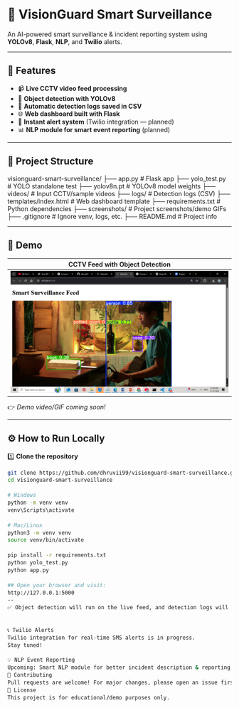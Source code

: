 # 🚨 VisionGuard Smart Surveillance

An AI-powered smart surveillance & incident reporting system using **YOLOv8**, **Flask**, **NLP**, and **Twilio** alerts.

---

## 🚀 Features

- 📹 **Live CCTV video feed processing**
- 🎯 **Object detection with YOLOv8**
- 📝 **Automatic detection logs saved in CSV**
- 🌐 **Web dashboard built with Flask**
- 🔔 **Instant alert system** (Twilio integration — planned)
- 📊 **NLP module for smart event reporting** (planned)

---

## 📂 Project Structure
visionguard-smart-surveillance/
├── app.py # Flask app
├── yolo_test.py # YOLO standalone test
├── yolov8n.pt # YOLOv8 model weights
├── videos/ # Input CCTV/sample videos
├── logs/ # Detection logs (CSV)
├── templates/index.html # Web dashboard template
├── requirements.txt # Python dependencies
├── screenshots/ # Project screenshots/demo GIFs
├── .gitignore # Ignore venv, logs, etc.
├── README.md # Project info


---

## 📸 Demo

| CCTV Feed with Object Detection |
|---------------------------------|
| ![Detection Screenshot](screenshots/detection.jpg) |

👉 *Demo video/GIF coming soon!*

---

## ⚙️ How to Run Locally

1️⃣ **Clone the repository**
```bash
git clone https://github.com/dhruvii99/visionguard-smart-surveillance.git
cd visionguard-smart-surveillance

# Windows
python -m venv venv
venv\Scripts\activate

# Mac/Linux
python3 -m venv venv
source venv/bin/activate

pip install -r requirements.txt
python yolo_test.py
python app.py

## Open your browser and visit:
http://127.0.0.1:5000
--
✅ Object detection will run on the live feed, and detection logs will be auto-saved as CSV in logs/.


📞 Twilio Alerts
Twilio integration for real-time SMS alerts is in progress.
Stay tuned!

💡 NLP Event Reporting
Upcoming: Smart NLP module for better incident description & reporting.
🤝 Contributing
Pull requests are welcome! For major changes, please open an issue first to discuss what you would like to change.
📝 License
This project is for educational/demo purposes only.

